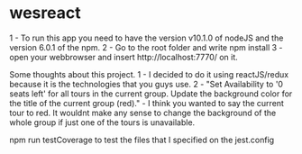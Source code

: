 # wesreact
1 - To run this app you need to have the version v10.1.0 of nodeJS and the version 6.0.1 of the npm. 
2 - Go to the root folder and write npm install
3 - open your webbrowser and insert http://localhost:7770/ on it. 

Some thoughts about this project. 
1 - I decided to do it using reactJS/redux because it is the technologies that you guys use. 
2 - "Set Availability to '0 seats left' for all tours in the current group. Update the background color for the title of the current group (red)." - I think you wanted to say the current tour to red. It wouldnt make any sense to change the background of the whole group if just one of the tours is unavailable. 

npm run testCoverage to test the files that I specified on the jest.config
